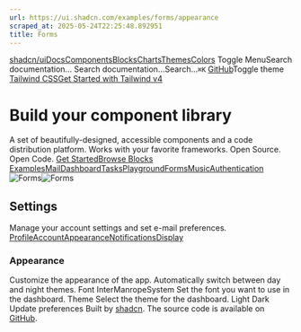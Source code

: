 ```yaml
---
url: https://ui.shadcn.com/examples/forms/appearance
scraped_at: 2025-05-24T22:25:48.892951
title: Forms
---
```


[shadcn/ui](https://ui.shadcn.com/)[Docs](https://ui.shadcn.com/docs/installation)[Components](https://ui.shadcn.com/docs/components)[Blocks](https://ui.shadcn.com/blocks)[Charts](https://ui.shadcn.com/charts)[Themes](https://ui.shadcn.com/themes)[Colors](https://ui.shadcn.com/colors)
Toggle MenuSearch documentation...
Search documentation...Search...`⌘K`
[GitHub](https://github.com/shadcn-ui/ui)Toggle theme
[Tailwind CSSGet Started with Tailwind v4](https://ui.shadcn.com/docs/tailwind-v4)
# Build your component library
A set of beautifully-designed, accessible components and a code distribution platform. Works with your favorite frameworks. Open Source. Open Code.
[Get Started](https://ui.shadcn.com/docs)[Browse Blocks](https://ui.shadcn.com/blocks)
[Examples](https://ui.shadcn.com/)[Mail](https://ui.shadcn.com/examples/mail)[Dashboard](https://ui.shadcn.com/examples/dashboard)[Tasks](https://ui.shadcn.com/examples/tasks)[Playground](https://ui.shadcn.com/examples/playground)[Forms](https://ui.shadcn.com/examples/forms)[Music](https://ui.shadcn.com/examples/music)[Authentication](https://ui.shadcn.com/examples/authentication)
![Forms](https://ui.shadcn.com/_next/image?url=%2Fexamples%2Fforms-light.png&w=3840&q=75)![Forms](https://ui.shadcn.com/_next/image?url=%2Fexamples%2Fforms-dark.png&w=3840&q=75)
## Settings
Manage your account settings and set e-mail preferences.
[Profile](https://ui.shadcn.com/examples/forms)[Account](https://ui.shadcn.com/examples/forms/account)[Appearance](https://ui.shadcn.com/examples/forms/appearance)[Notifications](https://ui.shadcn.com/examples/forms/notifications)[Display](https://ui.shadcn.com/examples/forms/display)
### Appearance
Customize the appearance of the app. Automatically switch between day and night themes.
Font
InterManropeSystem
Set the font you want to use in the dashboard.
Theme
Select the theme for the dashboard.
Light
Dark
Update preferences
Built by [shadcn](https://twitter.com/shadcn). The source code is available on [GitHub](https://github.com/shadcn-ui/ui).

